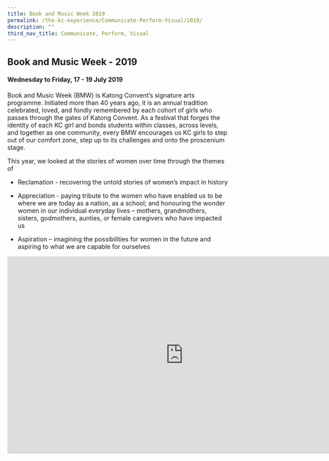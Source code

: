 ```yaml
---
title: Book and Music Week 2019
permalink: /the-kc-experience/Communicate-Perform-Visual/2019/
description: ""
third_nav_title: Communicate, Perform, Visual
---
```

## Book and Music Week - 2019

#### Wednesday to Friday, 17 - 19 July 2019

Book and Music Week (BMW) is Katong Convent’s signature arts programme. Initiated more than 40 years ago, it is an annual tradition celebrated, loved, and fondly remembered by each cohort of girls who passes through the gates of Katong Convent. As a festival that forges the identity of each KC girl and bonds students within classes, across levels, and together as one community, every BMW encourages us KC girls to step out of our comfort zone, step up to its challenges and onto the proscenium stage.

This year, we looked at the stories of women over time through the themes of

*   Reclamation - recovering the untold stories of women’s impact in history

*   Appreciation - paying tribute to the women who have enabled us to be where we are today as a nation, as a school; and honouring the wonder women in our individual everyday lives – mothers, grandmothers, sisters, godmothers, aunties, or female caregivers who have impacted us

*   Aspiration – imagining the possibilities for women in the future and aspiring to what we are capable for ourselves

<iframe allowfullscreen="true" height="450" width="800" frameborder="0" src="https://docs.google.com/presentation/d/e/2PACX-1vT8nLWRhXXv2g_9DnkmUnwQbYuRVR-FtnAa4BOem18AGdYw_3MSgvY_w1A_8tShwXY6XLL-nW4oRW2U/embed?start=false&amp;loop=false&amp;delayms=3000"></iframe>